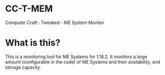 # CC-T-MEM
Computer Craft : Tweaked - ME System Monitor

# What is this?

This is a monitoring tool for ME Systems for 1.18.2. It monitors a large amount (configurable in the code) of ME Systems and their availability, and storage capacity.
